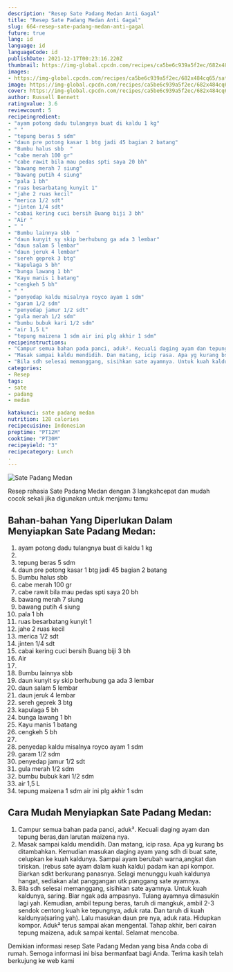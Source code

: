 ```yaml
---
description: "Resep Sate Padang Medan Anti Gagal"
title: "Resep Sate Padang Medan Anti Gagal"
slug: 664-resep-sate-padang-medan-anti-gagal
future: true
lang: id
language: id
languageCode: id
publishDate: 2021-12-17T00:23:16.220Z 
thumbnail: https://img-global.cpcdn.com/recipes/ca5be6c939a5f2ec/682x484cq65/sate-padang-medan-foto-resep-utama.png
images:
- https://img-global.cpcdn.com/recipes/ca5be6c939a5f2ec/682x484cq65/sate-padang-medan-foto-resep-utama.png
image: https://img-global.cpcdn.com/recipes/ca5be6c939a5f2ec/682x484cq65/sate-padang-medan-foto-resep-utama.png
cover: https://img-global.cpcdn.com/recipes/ca5be6c939a5f2ec/682x484cq65/sate-padang-medan-foto-resep-utama.png
author: Russell Bennett
ratingvalue: 3.6
reviewcount: 5
recipeingredient:
- "ayam potong dadu tulangnya buat di kaldu 1 kg"
- " "
- "tepung beras 5 sdm"
- "daun pre potong kasar 1 btg jadi 45 bagian 2 batang"
- "Bumbu halus sbb  "
- "cabe merah 100 gr"
- "cabe rawit bila mau pedas spti saya 20 bh"
- "bawang merah 7 siung"
- "bawang putih 4 siung"
- "pala 1 bh"
- "ruas besarbatang kunyit 1"
- "jahe 2 ruas kecil"
- "merica 1/2 sdt"
- "jinten 1/4 sdt"
- "cabai kering cuci bersih Buang biji 3 bh"
- "Air "
- " "
- "Bumbu lainnya sbb  "
- "daun kunyit sy skip berhubung ga ada 3 lembar"
- "daun salam 5 lembar"
- "daun jeruk 4 lembar"
- "sereh geprek 3 btg"
- "kapulaga 5 bh"
- "bunga lawang 1 bh"
- "Kayu manis 1 batang"
- "cengkeh 5 bh"
- " "
- "penyedap kaldu misalnya royco ayam 1 sdm"
- "garam 1/2 sdm"
- "penyedap jamur 1/2 sdt"
- "gula merah 1/2 sdm"
- "bumbu bubuk kari 1/2 sdm"
- "air 1,5 L"
- "tepung maizena 1 sdm air ini plg akhir 1 sdm"
recipeinstructions:
- "Campur semua bahan pada panci, aduk². Kecuali daging ayam dan tepung beras,dan larutan maizena nya."
- "Masak sampai kaldu mendidih. Dan matang, icip rasa. Apa yg kurang bs ditambahkan. Kemudian masukan daging ayam yang sdh di buat sate, celupkan ke kuah kaldunya. Sampai ayam berubah warna,angkat dan tiriskan. (rebus sate ayam dalam kuah kaldu) padam kan api kompor. Biarkan sdkt berkurang panasnya. Selagi menunggu kuah kaldunya hangat, sediakan alat panggangan utk panggang sate ayamnya."
- "Bila sdh selesai memanggang, sisihkan sate ayamnya. Untuk kuah kaldunya, saring. Biar ngak ada ampasnya. Tulang ayamnya dimasukin lagi yah. Kemudian, ambil tepung beras, taruh di mangkuk, ambil 2-3 sendok centong kuah ke tepungnya, aduk rata. Dan taruh di kuah kaldunya(saring yah). Lalu masukan daun pre nya, aduk rata. Hidupkan kompor. Aduk² terus sampai akan mengental. Tahap akhir, beri cairan tepung maizena, aduk sampai kental. Selamat mencoba."
categories:
- Resep
tags:
- sate
- padang
- medan

katakunci: sate padang medan 
nutrition: 128 calories
recipecuisine: Indonesian
preptime: "PT12M"
cooktime: "PT30M"
recipeyield: "3"
recipecategory: Lunch
. 
---
```



![Sate Padang Medan](https://img-global.cpcdn.com/recipes/ca5be6c939a5f2ec/682x484cq65/sate-padang-medan-foto-resep-utama.png)

Resep rahasia Sate Padang Medan    dengan 3 langkahcepat dan mudah cocok sekali jika digunakan untuk menjamu tamu

<!--inarticleads1-->

## Bahan-bahan Yang Diperlukan Dalam Menyiapkan Sate Padang Medan:

1. ayam potong dadu tulangnya buat di kaldu 1 kg
1.  
1. tepung beras 5 sdm
1. daun pre potong kasar 1 btg jadi 45 bagian 2 batang
1. Bumbu halus sbb  
1. cabe merah 100 gr
1. cabe rawit bila mau pedas spti saya 20 bh
1. bawang merah 7 siung
1. bawang putih 4 siung
1. pala 1 bh
1. ruas besarbatang kunyit 1
1. jahe 2 ruas kecil
1. merica 1/2 sdt
1. jinten 1/4 sdt
1. cabai kering cuci bersih Buang biji 3 bh
1. Air 
1.  
1. Bumbu lainnya sbb  
1. daun kunyit sy skip berhubung ga ada 3 lembar
1. daun salam 5 lembar
1. daun jeruk 4 lembar
1. sereh geprek 3 btg
1. kapulaga 5 bh
1. bunga lawang 1 bh
1. Kayu manis 1 batang
1. cengkeh 5 bh
1.  
1. penyedap kaldu misalnya royco ayam 1 sdm
1. garam 1/2 sdm
1. penyedap jamur 1/2 sdt
1. gula merah 1/2 sdm
1. bumbu bubuk kari 1/2 sdm
1. air 1,5 L
1. tepung maizena 1 sdm air ini plg akhir 1 sdm



<!--inarticleads2-->

## Cara Mudah Menyiapkan Sate Padang Medan:

1. Campur semua bahan pada panci, aduk². Kecuali daging ayam dan tepung beras,dan larutan maizena nya.
1. Masak sampai kaldu mendidih. Dan matang, icip rasa. Apa yg kurang bs ditambahkan. Kemudian masukan daging ayam yang sdh di buat sate, celupkan ke kuah kaldunya. Sampai ayam berubah warna,angkat dan tiriskan. (rebus sate ayam dalam kuah kaldu) padam kan api kompor. Biarkan sdkt berkurang panasnya. Selagi menunggu kuah kaldunya hangat, sediakan alat panggangan utk panggang sate ayamnya.
1. Bila sdh selesai memanggang, sisihkan sate ayamnya. Untuk kuah kaldunya, saring. Biar ngak ada ampasnya. Tulang ayamnya dimasukin lagi yah. Kemudian, ambil tepung beras, taruh di mangkuk, ambil 2-3 sendok centong kuah ke tepungnya, aduk rata. Dan taruh di kuah kaldunya(saring yah). Lalu masukan daun pre nya, aduk rata. Hidupkan kompor. Aduk² terus sampai akan mengental. Tahap akhir, beri cairan tepung maizena, aduk sampai kental. Selamat mencoba.




Demikian informasi  resep Sate Padang Medan   yang bisa Anda coba di rumah. Semoga informasi ini bisa bermanfaat bagi Anda. Terima kasih telah berkujung ke web kami

